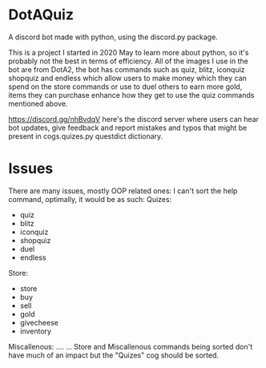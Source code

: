 # DotAQuiz
A discord bot made with python, using the discord.py package.

This is a project I started in 2020 May to learn more about python, so it's probably not the best in terms of efficiency.
All of the images I use in the bot are from DotA2, the bot has commands such as quiz, blitz, iconquiz shopquiz and endless which
allow users to make money which they can spend on the store commands or use to duel others to earn more gold,
items they can purchase enhance how they get to use the quiz commands mentioned above.

https://discord.gg/nhBvdqV here's the discord server where users can hear bot updates, give feedback and report mistakes and typos
that might be present in cogs.quizes.py questdict dictionary.

# Issues
There are many issues, mostly OOP related ones:
I can't sort the help command, optimally, it would be as such:
Quizes:
 - quiz
 - blitz
 - iconquiz
 - shopquiz
 - duel
 - endless
 
Store:
- store
- buy
- sell
- gold 
- givecheese
- inventory

Miscallenous:
  ....
...
Store and Miscallenous commands being sorted don't have much of an impact but the "Quizes" cog should be sorted.

